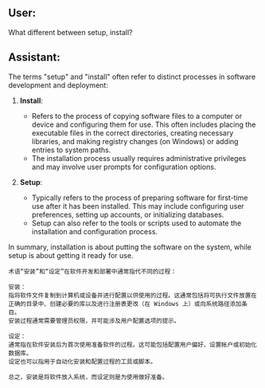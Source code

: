 ## User:
What different between setup, install?

## Assistant:
The terms "setup" and "install" often refer to distinct processes in software development and deployment:

1. **Install**: 
   - Refers to the process of copying software files to a computer or device and configuring them for use. This often includes placing the executable files in the correct directories, creating necessary libraries, and making registry changes (on Windows) or adding entries to system paths.
   - The installation process usually requires administrative privileges and may involve user prompts for configuration options.

2. **Setup**:
   - Typically refers to the process of preparing software for first-time use after it has been installed. This may include configuring user preferences, setting up accounts, or initializing databases.
   - Setup can also refer to the tools or scripts used to automate the installation and configuration process.

In summary, installation is about putting the software on the system, while setup is about getting it ready for use.

```
术语“安装”和“设定”在软件开发和部署中通常指代不同的过程：

安装：
指将软件文件复制到计算机或设备并进行配置以供使用的过程。这通常包括将可执行文件放置在正确的目录中、创建必要的库以及进行注册表更改（在 Windows 上）或向系统路径添加条目。
安装过程通常需要管理员权限，并可能涉及用户配置选项的提示。

设定：
通常指在软件安装后为首次使用准备软件的过程。这可能包括配置用户偏好、设置帐户或初始化数据库。
设定也可以指用于自动化安装和配置过程的工具或脚本。

总之，安装是将软件放入系统，而设定则是为使用做好准备。
```